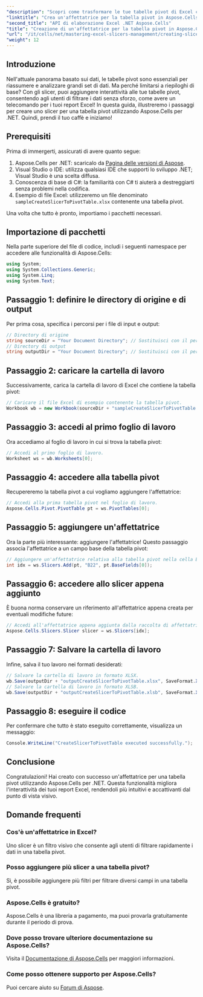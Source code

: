 ```yaml
---
"description": "Scopri come trasformare le tue tabelle pivot di Excel con slicer interattivi utilizzando Aspose.Cells per .NET. Questa guida completa ti guiderà passo passo nel processo."
"linktitle": "Crea un'affettatrice per la tabella pivot in Aspose.Cells .NET"
"second_title": "API di elaborazione Excel .NET Aspose.Cells"
"title": "Creazione di un'affettatrice per la tabella pivot in Aspose.Cells .NET"
"url": "/it/cells/net/mastering-excel-slicers-management/creating-slicer-for-pivot-table/"
"weight": 12
---
```


## Introduzione

Nell'attuale panorama basato sui dati, le tabelle pivot sono essenziali per riassumere e analizzare grandi set di dati. Ma perché limitarsi a riepiloghi di base? Con gli slicer, puoi aggiungere interattività alle tue tabelle pivot, consentendo agli utenti di filtrare i dati senza sforzo, come avere un telecomando per i tuoi report Excel! In questa guida, illustreremo i passaggi per creare uno slicer per una tabella pivot utilizzando Aspose.Cells per .NET. Quindi, prendi il tuo caffè e iniziamo!

## Prerequisiti

Prima di immergerti, assicurati di avere quanto segue:

1. Aspose.Cells per .NET: scaricalo da [Pagina delle versioni di Aspose](https://releases.aspose.com/cells/net/).
2. Visual Studio o IDE: utilizza qualsiasi IDE che supporti lo sviluppo .NET; Visual Studio è una scelta diffusa.
3. Conoscenza di base di C#: la familiarità con C# ti aiuterà a destreggiarti senza problemi nella codifica.
4. Esempio di file Excel: utilizzeremo un file denominato `sampleCreateSlicerToPivotTable.xlsx` contenente una tabella pivot.

Una volta che tutto è pronto, importiamo i pacchetti necessari.

## Importazione di pacchetti

Nella parte superiore del file di codice, includi i seguenti namespace per accedere alle funzionalità di Aspose.Cells:

```csharp
using System;
using System.Collections.Generic;
using System.Linq;
using System.Text;
```

## Passaggio 1: definire le directory di origine e di output

Per prima cosa, specifica i percorsi per i file di input e output:

```csharp
// Directory di origine
string sourceDir = "Your Document Directory"; // Sostituisci con il percorso della directory di origine
// Directory di output
string outputDir = "Your Document Directory"; // Sostituisci con il percorso della directory di output
```

## Passaggio 2: caricare la cartella di lavoro

Successivamente, carica la cartella di lavoro di Excel che contiene la tabella pivot:

```csharp
// Caricare il file Excel di esempio contenente la tabella pivot.
Workbook wb = new Workbook(sourceDir + "sampleCreateSlicerToPivotTable.xlsx");
```

## Passaggio 3: accedi al primo foglio di lavoro

Ora accediamo al foglio di lavoro in cui si trova la tabella pivot:

```csharp
// Accedi al primo foglio di lavoro.
Worksheet ws = wb.Worksheets[0];
```

## Passaggio 4: accedere alla tabella pivot

Recupereremo la tabella pivot a cui vogliamo aggiungere l'affettatrice:

```csharp
// Accedi alla prima tabella pivot nel foglio di lavoro.
Aspose.Cells.Pivot.PivotTable pt = ws.PivotTables[0];
```

## Passaggio 5: aggiungere un'affettatrice

Ora la parte più interessante: aggiungere l'affettatrice! Questo passaggio associa l'affettatrice a un campo base della tabella pivot:

```csharp
// Aggiungere un'affettatrice relativa alla tabella pivot nella cella B22.
int idx = ws.Slicers.Add(pt, "B22", pt.BaseFields[0]);
```

## Passaggio 6: accedere allo slicer appena aggiunto

È buona norma conservare un riferimento all'affettatrice appena creata per eventuali modifiche future:

```csharp
// Accedi all'affettatrice appena aggiunta dalla raccolta di affettatrici.
Aspose.Cells.Slicers.Slicer slicer = ws.Slicers[idx];
```

## Passaggio 7: Salvare la cartella di lavoro

Infine, salva il tuo lavoro nei formati desiderati:

```csharp
// Salvare la cartella di lavoro in formato XLSX.
wb.Save(outputDir + "outputCreateSlicerToPivotTable.xlsx", SaveFormat.Xlsx);
// Salvare la cartella di lavoro in formato XLSB.
wb.Save(outputDir + "outputCreateSlicerToPivotTable.xlsb", SaveFormat.Xlsb);
```

## Passaggio 8: eseguire il codice

Per confermare che tutto è stato eseguito correttamente, visualizza un messaggio:

```csharp
Console.WriteLine("CreateSlicerToPivotTable executed successfully.");
```

## Conclusione

Congratulazioni! Hai creato con successo un'affettatrice per una tabella pivot utilizzando Aspose.Cells per .NET. Questa funzionalità migliora l'interattività dei tuoi report Excel, rendendoli più intuitivi e accattivanti dal punto di vista visivo. 

## Domande frequenti

### Cos'è un'affettatrice in Excel?
Uno slicer è un filtro visivo che consente agli utenti di filtrare rapidamente i dati in una tabella pivot.

### Posso aggiungere più slicer a una tabella pivot?
Sì, è possibile aggiungere più filtri per filtrare diversi campi in una tabella pivot.

### Aspose.Cells è gratuito?
Aspose.Cells è una libreria a pagamento, ma puoi provarla gratuitamente durante il periodo di prova.

### Dove posso trovare ulteriore documentazione su Aspose.Cells?
Visita il [Documentazione di Aspose.Cells](https://reference.aspose.com/cells/net/) per maggiori informazioni.

### Come posso ottenere supporto per Aspose.Cells?
Puoi cercare aiuto su [Forum di Aspose](https://forum.aspose.com/c/cells/9).